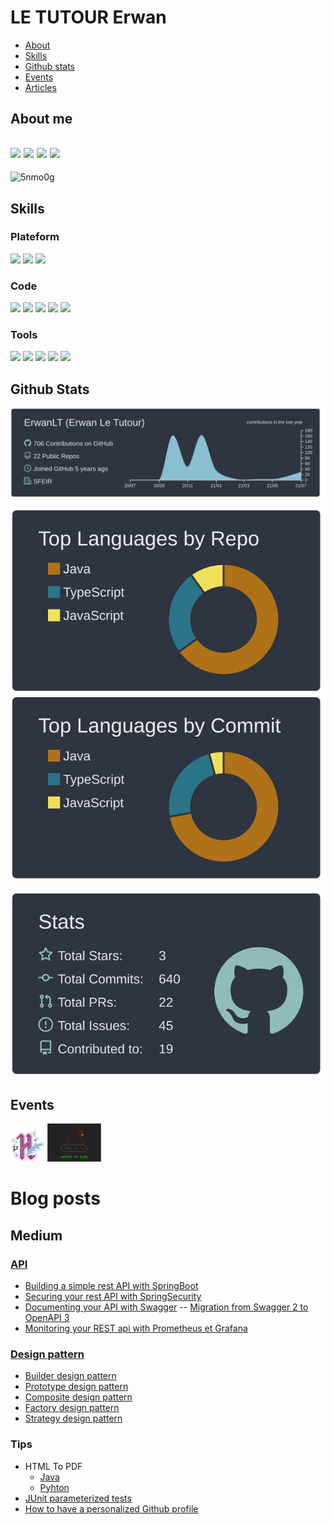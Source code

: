 # LE TUTOUR Erwan

* [About](#about-me)
* [Skills](#skills)
* [Github stats](#github-stats)
* [Events](#events)
* [Articles](#articles)

## About me
[![](https://img.shields.io/badge/-Linkedin-blue?style=plastic&logo=linkedin)](https://www.linkedin.com/in/erwan-le-tutour-32904972/)
[![](https://img.shields.io/badge/-Twitter-9cf?style=plastic&logo=twitter)](https://twitter.com/ErwanLeTutour)
[![](https://img.shields.io/badge/-DeviantArt-lightseagreen?style=plastic&logo=deviantart)](https://www.deviantart.com/diablo143)
[![](https://img.shields.io/badge/-Medium-black?style=plastic&logo=medium)](https://letutour-e.medium.com/)
---
![5nmo0g](https://user-images.githubusercontent.com/21158564/134035633-a1cececd-1b07-4876-b9d6-762795a3e4e4.gif)

## Skills
### Plateform
![](https://img.shields.io/badge/OS-Windows-9cf?style=plastic&logo=windows)
![](https://img.shields.io/badge/OS-Linux-9cf?style=plastic&logo=linux&logoColor=white)
![](https://img.shields.io/badge/OS-MacOS-9cf?style=plastic&logo=macOS&logoColor=white)
### Code
[![](https://img.shields.io/badge/Code-Java-blue?style=plastic&logo=java)](https://www.java.com/ "java")
[![](https://img.shields.io/badge/Code-Kotlin-blue?style=plastic&logo=kotlin)](https://kotlinlang.org/ "Kolinlang")
[![](https://img.shields.io/badge/Code-Python-blue?style=plastic&logo=python&logoColor=yellow)](https://www.python.org/ "Python")
[![](https://img.shields.io/badge/Code-JavaScript-blue?style=plastic&logo=javascript)](https://www.javascript.com/ "javascript")
[![](https://img.shields.io/badge/Code-Angular-blue?style=plastic&logo=angular&logoColor=red)](https://angular.io/ "angular")
### Tools
![](https://img.shields.io/badge/Tool-Oracle-9cf?style=plastic&logo=oracle&logoColor=indianred)
![](https://img.shields.io/badge/Tool-PostgreSQL-9cf?style=plastic&logo=postgresql)
![](https://img.shields.io/badge/Tool-Travis%20CI-9cf?style=plastic&logo=travis)
![](https://img.shields.io/badge/Tool-Codecov-9cf?style=plastic&logo=codecov)
![](https://img.shields.io/badge/Tool-Heroku-9cf?style=plastic&logo=heroku&logoColor=purple)

## Github Stats

[![](https://raw.githubusercontent.com/ErwanLT/ErwanLT/main/profile-summary-card-output/nord_dark/0-profile-details.svg)](https://github.com/vn7n24fzkq/github-profile-summary-cards)

[![](https://raw.githubusercontent.com/ErwanLT/ErwanLT/main/profile-summary-card-output/nord_dark/1-repos-per-language.svg)](https://github.com/vn7n24fzkq/github-profile-summary-cards) [![](https://raw.githubusercontent.com/ErwanLT/ErwanLT/main/profile-summary-card-output/nord_dark/2-most-commit-language.svg)](https://github.com/vn7n24fzkq/github-profile-summary-cards)

[![](https://raw.githubusercontent.com/ErwanLT/ErwanLT/main/profile-summary-card-output/nord_dark/3-stats.svg)](https://github.com/vn7n24fzkq/github-profile-summary-cards)


## Events
[![](img/hacktoberfest2020.png "Hactoberfest 2020")](https://hacktoberfest.digitalocean.com/)
[![](img/AdventOfCode.png "Advent of Code 2020")](https://adventofcode.com/)

# Blog posts
## Medium
### [API](https://github.com/ErwanLT/HumanCloningFacilities)
* [Building a simple rest API with SpringBoot](https://medium.com/javarevisited/building-a-simple-rest-api-with-springboot-3f2e4b123ebb)
* [Securing your rest API with SpringSecurity](https://medium.com/javarevisited/securing-your-rest-api-with-springsecurity-8ba440fe7b58)
* [Documenting your API with Swagger](https://medium.com/javarevisited/documenting-your-api-with-swagger-c27a94104135) -- [Migration from Swagger 2 to OpenAPI 3](https://medium.com/javarevisited/migration-from-swagger-2-to-openapi-3-391f3e97da73)
* [Monitoring your REST api with Prometheus et Grafana](https://medium.com/javarevisited/monitoring-your-rest-api-with-prometheus-et-grafana-6b909a7b0c69)
### [Design pattern](https://github.com/ErwanLT/designPattern)
* [Builder design pattern](https://medium.com/javarevisited/builder-design-pattern-java-9307c47507d9)
* [Prototype design pattern](https://medium.com/javarevisited/prototype-design-pattern-java-79a100b0e4e8)
* [Composite design pattern](https://medium.com/javarevisited/composite-design-pattern-java-9cd0964d3b12)
* [Factory design pattern](https://medium.com/javarevisited/factory-design-pattern-java-b755025437b5)
* [Strategy design pattern](https://medium.com/javarevisited/strategy-design-pattern-java-30439e00299e)
### Tips
* HTML To PDF
    * [Java](https://medium.com/javarevisited/html-to-pdf-java-9f46288faeb)
    * [Pyhton](https://letutour-e.medium.com/html-to-pdf-angular-f39310f02c56)
* [JUnit parameterized tests](https://medium.com/javarevisited/junit-parameterized-tests-5be86a936ca0)
* [How to have a personalized Github profile](https://letutour-e.medium.com/how-to-have-a-personalized-github-profile-7f0a6b252235)
